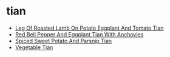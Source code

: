 # tian

 * [Leg Of Roasted Lamb On Potato Eggplant And Tomato Tian](../index/l/leg-of-roasted-lamb-on-potato-eggplant-and-tomato-tian-104890.json)
 * [Red Bell Pepper And Eggplant Tian With Anchovies](../index/r/red-bell-pepper-and-eggplant-tian-with-anchovies-101598.json)
 * [Spiced Sweet Potato And Parsnip Tian](../index/s/spiced-sweet-potato-and-parsnip-tian.json)
 * [Vegetable Tian](../index/v/vegetable-tian-367726.json)
